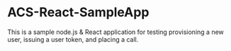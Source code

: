 # ACS-React-SampleApp
This is a sample node.js &amp; React application for testing provisioning a new user, issuing a user token, and placing a call.

